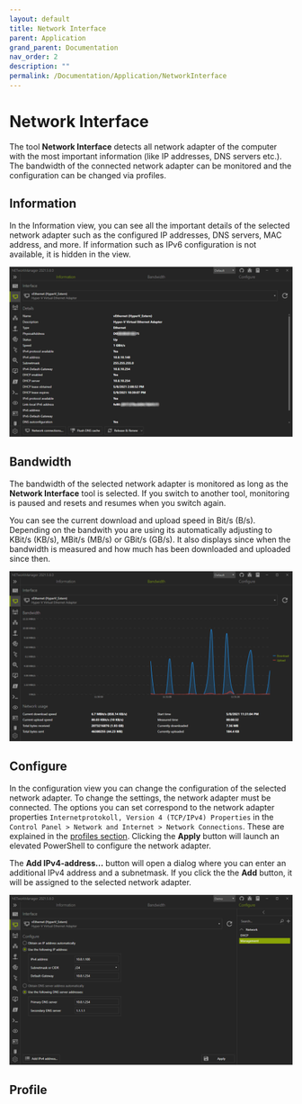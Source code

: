 ```yaml
---
layout: default
title: Network Interface
parent: Application
grand_parent: Documentation
nav_order: 2
description: ""
permalink: /Documentation/Application/NetworkInterface
---
```


# Network Interface
The tool **Network Interface** detects all network adapter of the computer with the most important information (like IP addresses, DNS servers etc.). The bandwidth of the connected network adapter can be monitored and the configuration can be changed via profiles.

## Information
In the Information view, you can see all the important details of the selected network adapter such as the configured IP addresses, DNS servers, MAC address, and more. If information such as IPv6 configuration is not available, it is hidden in the view.

![NetworkInterface_Information](02_NetworkInterface_Information.png)

## Bandwidth
The bandwidth of the selected network adapter is monitored as long as the **Network Interface** tool is selected. If you switch to another tool, monitoring is paused and resets and resumes when you switch again.

You can see the current download and upload speed in Bit/s (B/s). Depending on the bandwith you are using its automatically adjusting to KBit/s (KB/s), MBit/s (MB/s) or GBit/s (GB/s). It also displays since when the bandwidth is measured and how much has been downloaded and uploaded since then.

![NetworkInterface_Bandwidth](02_NetworkInterface_Bandwidth.png)

## Configure

In the configuration view you can change the configuration of the selected network adapter. To change the settings, the network adapter must be connected. The options you can set correspond to the network adapter properties `Internetprotokoll, Version 4 (TCP/IPv4) Properties` in the `Control Panel > Network and Internet > Network Connections`. These are explained in the [profiles section](#profile). Clicking the **Apply** button will launch an elevated PowerShell to configure the network adapter.

The **Add IPv4-address...** button will open a dialog where you can enter an additional IPv4 address and a subnetmask. If you click the the **Add** button, it will be assigned to the selected network adapter.

![NetworkInterface_Configure](02_NetworkInterface_Configure.png)

## Profile